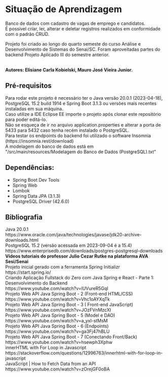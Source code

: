 <h1>Situação de Aprendizagem</h1>
Banco de dados com cadastro de vagas de emprego e candidatos.<br>
É possível criar, ler, alterar e deletar registros realizados em conformidade com o padrão CRUD.<br>

Projeto foi criado ao longo do quarto semeste do curso Análise e Desenvolvimento de Sistemas do Senai/SC.
Foram aproveitadas partes do backend Projeto Aplicado III do semestre anterior.<br>
<br>

**Autores: Elisiane Carla Kobielski, Mauro José Vieira Junior.**

<h2>Pré-requisitos</h2>
Para rodar este projeto é necessário ter o Java versão 20.0.1 (2023-04-18), PostgreSQL 15.2 build 1914 e Spring Boot 3.1.3
ou versões mais recentes instaladas em sua máquina.<br>
Caso utilize a IDE Eclipse EE importe o projeto após clonar este repositório para poder editá-lo.<br>
Não se esqueça de ir no arquivo application.properties e alterar a porta de 5433 para 5432 caso tenha recém instalado o PostgreSQL.<br>
Para testar os endpoints do backend foi utilizado o software Insomnia (https://insomnia.rest/download)<br>
A modelagem do banco de dados está em "/src/main/resources/Modelagem do Banco de Dados (PostgreSQL).txt"

<h2>Dependências:</h2>
<ul>
	<li>Spring Boot Dev Tools</li>
	<li>Spring Web</li>
	<li>Lombok</li>
	<li>Spring Data JPA (3.1.3)</li>
	<li>PostgreSQL Driver (42.6.0)</li>
</ul>

<h2>Bibliografia</h2>
Java 20.0.1<br>
https://www.oracle.com/java/technologies/javase/jdk20-archive-downloads.html<br>
PostgreSQL 15.2 (versão acessada em 2023-09-04 é a 15.4)<br>
https://www.enterprisedb.com/downloads/postgres-postgresql-downloads<br>
<b>Vídeos tutoriais do professor Julio Cezar Rutke na plataforma AVA Sesi/Senai</b><br>
Projeto inicial gerado com a ferramenta Spring Initializr<br>
https://start.spring.io/<br>
Criando Aplicação Fullstack do Zero com Java Spring e React - Parte 1: Desenvolvimento do Backend<br>
https://www.youtube.com/watch?v=lUVureR5GqI<br>
Projeto Web API Java Spring Boot - 2 (Front-end HTML/CSS)<br>
https://www.youtube.com/watch?v=Vhc1oAYXqTk<br>
Projeto Web API Java Spring Boot - 3 ( Front-end JavaScript)<br>
https://www.youtube.com/watch?v=JOzFVnMzcXI<br>
Projeto Web API Java Spring Boot - 5 (Model e DAO)<br>
https://www.youtube.com/watch?v=a_yxI-stMsM<br>
Projeto Web API Java Spring Boot - 6 (Endpoints)<br>
https://www.youtube.com/watch?v=ga3Fj47hBLU<br>
Projeto Web API Java Spring Boot - 7 (Conectando Front/Back)<br>
https://www.youtube.com/watch?v=hsewph3Xphw<br>
innerHTML with For Loop in Javascript<br>
https://stackoverflow.com/questions/12996763/innerhtml-with-for-loop-in-javascript<br>
JavaScript | How to Fetch Data from an API<br>
https://www.youtube.com/watch?v=zOrejGF0oBA<br>
